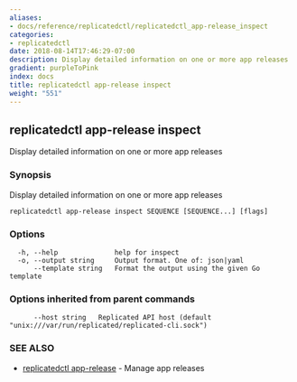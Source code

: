 ```yaml
---
aliases:
- docs/reference/replicatedctl/replicatedctl_app-release_inspect
categories:
- replicatedctl
date: 2018-08-14T17:46:29-07:00
description: Display detailed information on one or more app releases
gradient: purpleToPink
index: docs
title: replicatedctl app-release inspect
weight: "551"
---
```


## replicatedctl app-release inspect

Display detailed information on one or more app releases

### Synopsis

Display detailed information on one or more app releases

```
replicatedctl app-release inspect SEQUENCE [SEQUENCE...] [flags]
```

### Options

```
  -h, --help              help for inspect
  -o, --output string     Output format. One of: json|yaml
      --template string   Format the output using the given Go template
```

### Options inherited from parent commands

```
      --host string   Replicated API host (default "unix:///var/run/replicated/replicated-cli.sock")
```

### SEE ALSO

* [replicatedctl app-release](/api/replicatedctl/replicatedctl_app-release/)	 - Manage app releases

